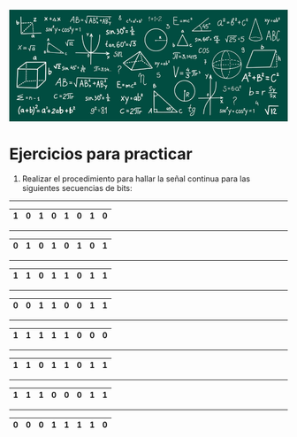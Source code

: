 ![Welcome](/images/Fourier/exercise/Exercise_banner.jpg)

# Ejercicios para practicar

1. Realizar el procedimiento para hallar la señal continua para las siguientes secuencias de bits: 

---

| **1** | **0** | **1** | **0** | **1** | **0** | **1** | **0** |
|:-----:|:-----:|:-----:|:-----:|:-----:|:-----:|:-----:|:-----:|

---

| **0** | **1** | **0** | **1** | **0** | **1** | **0** | **1** |
|:-----:|:-----:|:-----:|:-----:|:-----:|:-----:|:-----:|:-----:|

---

| **1** | **1** | **0** | **1** | **1** | **0** | **1** | **1** |
|:-----:|:-----:|:-----:|:-----:|:-----:|:-----:|:-----:|:-----:|

---

| **0** | **0** | **1** | **1** | **0** | **0** | **1** | **1** |
|:-----:|:-----:|:-----:|:-----:|:-----:|:-----:|:-----:|:-----:|

---

| **1** | **1** | **1** | **1** | **1** | **0** | **0** | **0** |
|:-----:|:-----:|:-----:|:-----:|:-----:|:-----:|:-----:|:-----:|

---

| **1** | **1** | **0** | **1** | **1** | **0** | **1** | **1** |
|:-----:|:-----:|:-----:|:-----:|:-----:|:-----:|:-----:|:-----:|

---

| **1** | **1** | **1** | **0** | **0** | **0** | **1** | **1** |
|:-----:|:-----:|:-----:|:-----:|:-----:|:-----:|:-----:|:-----:|

---

| **0** | **0** | **0** | **1** | **1** | **1** | **1** | **0** |
|:-----:|:-----:|:-----:|:-----:|:-----:|:-----:|:-----:|:-----:|